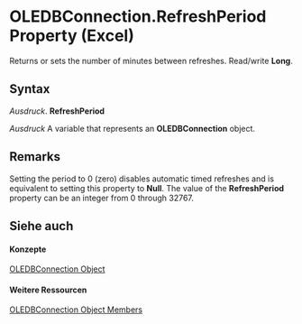
# OLEDBConnection.RefreshPeriod Property (Excel)

Returns or sets the number of minutes between refreshes. Read/write  **Long**.


## Syntax

 _Ausdruck_. **RefreshPeriod**

 _Ausdruck_ A variable that represents an **OLEDBConnection** object.


## Remarks

Setting the period to 0 (zero) disables automatic timed refreshes and is equivalent to setting this property to  **Null**. The value of the **RefreshPeriod** property can be an integer from 0 through 32767.


## Siehe auch


#### Konzepte


[OLEDBConnection Object](f246e544-9854-8e71-a7f7-dec57dd725e4.md)
#### Weitere Ressourcen


[OLEDBConnection Object Members](http://msdn.microsoft.com/library/2f1a2f81-ee3a-1b60-8dc3-87818e1790c1%28Office.15%29.aspx)